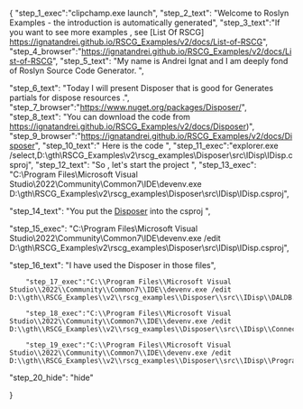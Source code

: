 {
    "step_1_exec":"clipchamp.exe launch",
    "step_2_text": "Welcome to Roslyn Examples - the introduction is automatically generated",
    "step_3_text":"If you want to see more examples , see  [List Of RSCG] https://ignatandrei.github.io/RSCG_Examples/v2/docs/List-of-RSCG",
    "step_4_browser":"https://ignatandrei.github.io/RSCG_Examples/v2/docs/List-of-RSCG",
    "step_5_text": "My name is Andrei Ignat and I am deeply fond of Roslyn Source Code Generator. ",

"step_6_text": "Today I will present Disposer  that is good for Generates partials for dispose resources .",
"step_7_browser":"https://www.nuget.org/packages/Disposer/",
"step_8_text": "You can download the code from https://ignatandrei.github.io/RSCG_Examples/v2/docs/Disposer)",
"step_9_browser":"https://ignatandrei.github.io/RSCG_Examples/v2/docs/Disposer",
"step_10_text":" Here is the code ",
"step_11_exec":"explorer.exe /select,D:\\gth\\RSCG_Examples\\v2\\rscg_examples\\Disposer\\src\\IDisp\\IDisp.csproj",
"step_12_text": "So , let's start the project ",
"step_13_exec": "C:\\Program Files\\Microsoft Visual Studio\\2022\\Community\\Common7\\IDE\\devenv.exe D:\\gth\\RSCG_Examples\\v2\\rscg_examples\\Disposer\\src\\IDisp\\IDisp.csproj",

"step_14_text": "You put the  [Disposer](https://www.nuget.org/packages/Disposer/) into the csproj ",

"step_15_exec": "C:\\Program Files\\Microsoft Visual Studio\\2022\\Community\\Common7\\IDE\\devenv.exe /edit D:\\gth\\RSCG_Examples\\v2\\rscg_examples\\Disposer\\src\\IDisp\\IDisp.csproj",

"step_16_text": "I have used the Disposer in those files",


        "step_17_exec":"C:\\Program Files\\Microsoft Visual Studio\\2022\\Community\\Common7\\IDE\\devenv.exe /edit D:\\gth\\RSCG_Examples\\v2\\rscg_examples\\Disposer\\src\\IDisp\\DALDB.cs",
    
        "step_18_exec":"C:\\Program Files\\Microsoft Visual Studio\\2022\\Community\\Common7\\IDE\\devenv.exe /edit D:\\gth\\RSCG_Examples\\v2\\rscg_examples\\Disposer\\src\\IDisp\\ConnectionDB.cs",
    
        "step_19_exec":"C:\\Program Files\\Microsoft Visual Studio\\2022\\Community\\Common7\\IDE\\devenv.exe /edit D:\\gth\\RSCG_Examples\\v2\\rscg_examples\\Disposer\\src\\IDisp\\Program.cs",
    
"step_20_hide": "hide"


}